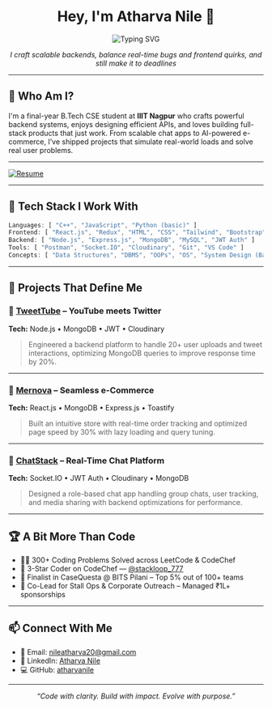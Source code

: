 <h1 align="center">Hey, I'm Atharva Nile 👋</h1> 

<p align="center">
 <img src="https://readme-typing-svg.demolab.com?font=Fira+Code&pause=2500&width=780&lines=Full-Stack+Dev+%7C+Backend-Minded+%7C+Problem+Solver+%7C+Tech+Explorer" alt="Typing SVG" />
</p>
<p align="center">
  <i>I craft scalable backends, balance real-time bugs and frontend quirks, and still make it to deadlines</i>
 
</p>


---

## 🚀 Who Am I?

I'm a final-year B.Tech CSE student at <strong>IIIT Nagpur</strong> who crafts powerful backend systems, enjoys designing efficient APIs, and loves building full-stack products that just work. From scalable chat apps to AI-powered e-commerce, I’ve shipped projects that simulate real-world loads and solve real user problems.

---
 [![Resume](https://img.shields.io/badge/Resume-PDF-orange?style=for-the-badge&logo=adobeacrobatreader&logoColor=white)](https://drive.google.com/file/d/1POWs3etGxKI88UI45CTlP4LQZJfzfbqC/view?usp=drive_link)

---

## 🔧 Tech Stack I Work With

```js
Languages: [ "C++", "JavaScript", "Python (basic)" ]
Frontend: [ "React.js", "Redux", "HTML", "CSS", "Tailwind", "Bootstrap" ]
Backend: [ "Node.js", "Express.js", "MongoDB", "MySQL", "JWT Auth" ]
Tools: [ "Postman", "Socket.IO", "Cloudinary", "Git", "VS Code" ]
Concepts: [ "Data Structures", "DBMS", "OOPs", "OS", "System Design (Basic)" ]
```
---

## 💼 Projects That Define Me

### 🔸 [TweetTube](https://github.com/atharva5924/TweetTube) – YouTube meets Twitter  
**Tech:** Node.js • MongoDB • JWT • Cloudinary  
> Engineered a backend platform to handle 20+ user uploads and tweet interactions, optimizing MongoDB queries to improve response time by 20%.

---

### 🔸 [Mernova](https://github.com/atharva5924/ecommerce-MERN) – Seamless e-Commerce  
**Tech:** React.js • MongoDB • Express.js • Toastify  
> Built an intuitive store with real-time order tracking and optimized page speed by 30% with lazy loading and query tuning.

---

### 🔸 [ChatStack](https://github.com/atharva5924/Chatbox-MERN)  – Real-Time Chat Platform  
**Tech:** Socket.IO • JWT Auth • Cloudinary • MongoDB  
> Designed a role-based chat app handling group chats, user tracking, and media sharing with backend optimizations for performance.

---

## 🏆 A Bit More Than Code

- 👨‍💻 300+ Coding Problems Solved across LeetCode & CodeChef  
- 🌟 3-Star Coder on CodeChef — [@stackloop_777](https://www.codechef.com/users/stackloop_777)  
- 🧠 Finalist in CaseQuesta @ BITS Pilani – Top 5% out of 100+ teams  
- 🤝 Co-Lead for Stall Ops & Corporate Outreach – Managed ₹1L+ sponsorships  

---

## 📫 Connect With Me

- 💌 Email: [nileatharva20@gmail.com](mailto:nileatharva20@gmail.com)  
- 💼 LinkedIn: [Atharva Nile](https://www.linkedin.com/in/atharva-nile-a50120294)  
- 💻 GitHub: [atharvanile](https://github.com/atharvanile)  

---

<p align="center"><i>“Code with clarity. Build with impact. Evolve with purpose.”</i></p>
